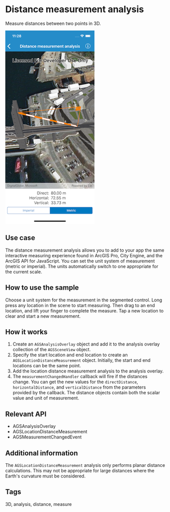 # Distance measurement analysis

Measure distances between two points in 3D.

![Distance measurement analysis](distance-measurement.png)

## Use case

The distance measurement analysis allows you to add to your app the same interactive measuring experience found in ArcGIS Pro, City Engine, and the ArcGIS API for JavaScript. You can set the unit system of measurement (metric or imperial). The units automatically switch to one appropriate for the current scale.

## How to use the sample

Choose a unit system for the measurement in the segmented control. Long press any location in the scene to start measuring. Then drag to an end location, and lift your finger to complete the measure. Tap a new location to clear and start a new measurement.

## How it works

1. Create an `AGSAnalysisOverlay` object and add it to the analysis overlay collection of the `AGSSceneView` object.
2. Specify the start location and end location to create an `AGSLocationDistanceMeasurement` object. Initially, the start and end locations can be the same point.
3. Add the location distance measurement analysis to the analysis overlay.
4. The `measurementChangedHandler` callback will fire if the distances change. You can get the new values for the `directDistance`, `horizontalDistance`, and `verticalDistance` from the parameters provided by the callback. The distance objects contain both the scalar value and unit of measurement.

## Relevant API

* AGSAnalysisOverlay
* AGSLocationDistanceMeasurement
* AGSMeasurementChangedEvent

## Additional information

The `AGSLocationDistanceMeasurement` analysis only performs planar distance calculations. This may not be appropriate for large distances where the Earth's curvature must be considered.

## Tags

3D, analysis, distance, measure
